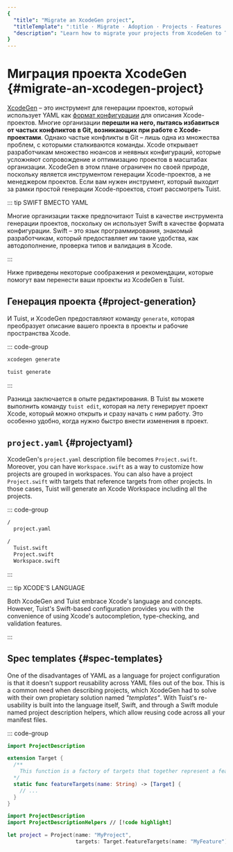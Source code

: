 ```yaml
---
{
  "title": "Migrate an XcodeGen project",
  "titleTemplate": ":title · Migrate · Adoption · Projects · Features · Guides · Tuist",
  "description": "Learn how to migrate your projects from XcodeGen to Tuist."
}
---
```

# Миграция проекта XcodeGen {#migrate-an-xcodegen-project}

[XcodeGen](https://github.com/yonaskolb/XcodeGen) – это инструмент для генерации
проектов, который использует YAML как [формат
конфигурации](https://github.com/yonaskolb/XcodeGen/blob/master/Docs/ProjectSpec.md)
для описания Xcode-проектов. Многие организации **перешли на него, пытаясь
избавиться от частых конфликтов в Git, возникающих при работе с
Xcode-проектами**. Однако частые конфликты в Git – лишь одна из множества
проблем, с которыми сталкиваются команды. Xcode открывает разработчикам
множество нюансов и неявных конфигураций, которые усложняют сопровождение и
оптимизацию проектов в масштабах организации. XcodeGen в этом плане ограничен по
своей природе, поскольку является инструментом генерации Xcode-проектов, а не
менеджером проектов. Если вам нужен инструмент, который выходит за рамки простой
генерации Xcode-проектов, стоит рассмотреть Tuist.

::: tip SWIFT ВМЕСТО YAML
<!-- -->
Многие организации также предпочитают Tuist в качестве инструмента генерации
проектов, поскольку он использует Swift в качестве формата конфигурации. Swift –
это язык программирования, знакомый разработчикам, который предоставляет им
такие удобства, как автодополнение, проверка типов и валидация в Xcode.
<!-- -->
:::

Ниже приведены некоторые соображения и рекомендации, которые помогут вам
перенести ваши проекты из XcodeGen в Tuist.

## Генерация проекта {#project-generation}

И Tuist, и XcodeGen предоставляют команду `generate`, которая преобразует
описание вашего проекта в проекты и рабочие пространства Xcode.

::: code-group

```bash [XcodeGen]
xcodegen generate
```

```bash [Tuist]
tuist generate
```
<!-- -->
:::

Разница заключается в опыте редактирования. В Tuist вы можете выполнить команду
`tuist edit`, которая на лету генерирует проект Xcode, который можно открыть и
сразу начать с ним работу. Это особенно удобно, когда нужно быстро внести
изменения в проект.

## `project.yaml` {#projectyaml}

XcodeGen's `project.yaml` description file becomes `Project.swift`. Moreover,
you can have `Workspace.swift` as a way to customize how projects are grouped in
workspaces. You can also have a project `Project.swift` with targets that
reference targets from other projects. In those cases, Tuist will generate an
Xcode Workspace including all the projects.

::: code-group

```bash [XcodeGen directory structure]
/
  project.yaml
```

```bash [Tuist directory structure]
/
  Tuist.swift
  Project.swift
  Workspace.swift
```
<!-- -->
:::

::: tip XCODE'S LANGUAGE
<!-- -->
Both XcodeGen and Tuist embrace Xcode's language and concepts. However, Tuist's
Swift-based configuration provides you with the convenience of using Xcode's
autocompletion, type-checking, and validation features.
<!-- -->
:::

## Spec templates {#spec-templates}

One of the disadvantages of YAML as a language for project configuration is that
it doesn't support reusability across YAML files out of the box. This is a
common need when describing projects, which XcodeGen had to solve with their own
propietary solution named *"templates"*. With Tuist's re-usability is built into
the language itself, Swift, and through a Swift module named
<LocalizedLink href="/guides/features/projects/code-sharing">project description
helpers</LocalizedLink>, which allow reusing code across all your manifest
files.

::: code-group
```swift [Tuist/ProjectDescriptionHelpers/Target+Features.swift]
import ProjectDescription

extension Target {
  /**
    This function is a factory of targets that together represent a feature.
  */
  static func featureTargets(name: String) -> [Target] {
    // ...
  }
}
```
```swift [Project.swift]
import ProjectDescription
import ProjectDescriptionHelpers // [!code highlight]

let project = Project(name: "MyProject",
                      targets: Target.featureTargets(name: "MyFeature")) // [!code highlight]
```

